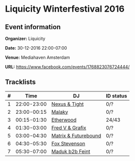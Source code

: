 # Liquicity Winterfestival 2016
## Event information
**Organizer:** Liquicity

**Date:** 30-12-2016 22:00-07:00

**Venue:** Mediahaven Amsterdam

**URL:** https://www.facebook.com/events/1768823076724444/

## Tracklists
| \#  | Time        | DJ                                                                  | ID status |
| --- | ----------- | ------------------------------------------------------------------- | --------- |
| 1   | 22:00-23:00 | [Nexus & Tight](../master/1-nexus_and_tight.md)                     | 0/?       |
| 2   | 23:00-00:15 | [Malaky](../master/2-malaky.md)                                     | 0/?       |
| 3   | 00:15-01:30 | [Etherwood](../master/3-etherwood.md)                               | 24/43     |
| 4   | 01:30-03:00 | [Fred V & Grafix](../master/4-fred_v_and_grafix.md)                 | 0/?       |
| 5   | 03:00-04:30 | [Matrix & Futurebound](../master/5-matrix_and_futurebound.md)       | 0/?       |
| 6   | 04:30-05:30 | [Fox Stevenson](../master/6-fox_stevenson.md)                       | 0/?       |
| 7   | 05:30-07:00 | [Maduk b2b Feint](../master/7-maduk_b2b_feint.md)                   | 0/?       |
